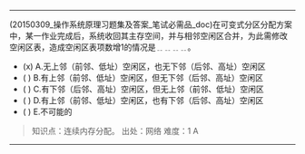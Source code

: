 ---
(20150309_操作系统原理习题集及答案_笔试必需品_doc)在可变式分区分配方案中，某一作业完成后，系统收回其主存空间，并与相邻空闲区合并，为此需修改
空闲区表，造成空闲区表项数增1的情况是﹎﹎﹎﹎。
- (x) A.无上邻（前邻、低址）空闲区，也无下邻（后邻、高址）空闲区 
- ( ) B.有上邻（前邻、低址）空闲区，但无下邻（后邻、高址）空闲区
- ( ) C.有下邻（后邻、高址）空闲区，但无上邻（前邻、低址）空闲区 
- ( ) D.有上邻（前邻、低址）空闲区，也有下邻（后邻、高址）空闲区 
- ( ) E.不可能的

> 知识点：连续内存分配。
> 出处：网络
> 难度：1
> A

---